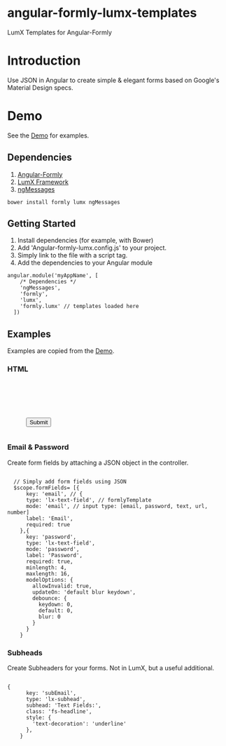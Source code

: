 angular-formly-lumx-templates
=============================

LumX Templates for Angular-Formly

# Introduction

Use JSON in Angular to create simple & elegant forms based on Google's Material Design specs. 

# Demo

See the [Demo](https://formly-lumx.herokuapp.com/ "Angular-Formly-Lumx Demo") for examples.

## Dependencies

1. [Angular-Formly](https://github.com/formly-js/angular-formly "Angular-Formly") 
2. [LumX Framework](http://ui.lumapps.com/ "LumX Framework") 
3. [ngMessages](https://docs.angularjs.org/api/ngMessages/directive/ngMessages "ngMessages Docs") 

<pre><code>bower install formly lumx ngMessages</code></pre>

## Getting Started

1. Install dependencies (for example, with Bower)
2. Add 'Angular-formly-lumx.config.js' to your project.
2. Simply link to the file with a script tag.
3. Add the dependencies to your Angular module

<pre><code>angular.module('myAppName', [
    /* Dependencies */
    'ngMessages',
    'formly',
    'lumx',
    'formly.lumx' // templates loaded here
  ])</code></pre>
  
  ## Examples
  
  Examples are copied from the [Demo](https://formly-lumx.herokuapp.com/ "Angular-Formly-Lumx Demo").
  
  ### HTML
  
  <pre><code>
  <!-- formly-form directive generates templates -->
    <formly-form result="vm.formData" fields="vm.formFields" options="vm.formOptions"
                 ng-submit="vm.submit(form.$valid)" name="form">
      <!-- end of formly-form contents -->
      <br>
      <button class="btn btn--m btn--blue btn--raised" lx-ripple type="submit">Submit</button>
    </formly-form>
</code></pre>
  
  ### Email & Password
  
  Create form fields by attaching a JSON object in the controller.
  
  <pre><code>
  // Simply add form fields using JSON
  $scope.formFields= [{
      key: 'email', // {
      type: 'lx-text-field', // formlyTemplate
      mode: 'email', // input type: [email, password, text, url, number]
      label: 'Email',
      required: true
    },{
      key: 'password',
      type: 'lx-text-field',
      mode: 'password',
      label: 'Password',
      required: true,
      minlength: 4,
      maxlength: 16,
      modelOptions: { 
        allowInvalid: true,
        updateOn: 'default blur keydown',
        debounce: {
          keydown: 0,
          default: 0,
          blur: 0
        }
      }
    }</code></pre>


### Subheads

Create Subheaders for your forms. Not in LumX, but a useful additional.

<pre><code>
{
      key: 'subEmail',
      type: 'lx-subhead',
      subhead: 'Text Fields:',
      class: 'fs-headline',
      style: {
        'text-decoration': 'underline'
      },
    }
    </code></pre>
